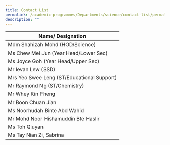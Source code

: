 ```yaml
---
title: Contact List
permalink: /academic-programmes/Departments/science/contact-list/permalink
description: ""
---
```

| Name/ Designation |
|---|
| Mdm Shahizah Mohd (HOD/Science) |
| Ms Chew Mei Jun (Year Head/Lower Sec) |
|  Ms Joyce Goh (Year Head/Upper Sec) |
| Mr Ievan Lew (SSD) |
| Mrs Yeo Swee Leng (ST/Educational Support) |
| Mr Raymond Ng (ST/Chemistry) |
|  Mr Whey Kin Pheng  |
| Mr Boon Chuan Jian |
| Ms Noorhudah Binte Abd Wahid |
| Mr Mohd Noor Hishamuddin Bte Haslir |
| Ms Toh Qiuyan |
| Ms Tay Nian Zi, Sabrina |